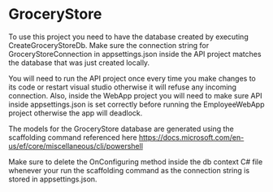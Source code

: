 # GroceryStore

To use this project you need to have the database created by executing CreateGroceryStoreDb. Make sure the connection string for GroceryStoreConnection in appsettings.json inside the API project matches the database that was just created locally. 

You will need to run the API project once every time you make changes to its code or restart visual studio otherwise it will refuse any incoming connection. Also, inside the WebApp project you will need to make sure API inside appsettings.json is set correctly before running the EmployeeWebApp project otherwise the app will deadlock.

The models for the GroceryStore database are generated using the scaffolding command referenced here https://docs.microsoft.com/en-us/ef/core/miscellaneous/cli/powershell

Make sure to delete the OnConfiguring method inside the db context C# file whenever your run the scaffolding command as the connection string is stored in appsettings.json.
